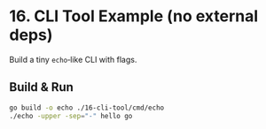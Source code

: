 # 16. CLI Tool Example (no external deps)

Build a tiny `echo`‑like CLI with flags.

## Build & Run
```bash
go build -o echo ./16-cli-tool/cmd/echo
./echo -upper -sep="-" hello go
```
